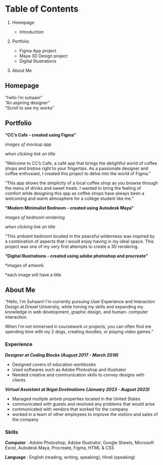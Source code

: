# Table of Contents 
1. Homepage
    - Introduction

2. Portfolio
    - Figma App project
    - Maya 3D Design project
    - Digital Illustrations

3. About Me



## Homepage 

“hello i’m suhaani”  
“An aspiring designer”  
“Scroll to see my works”  


## Portfolio

**“CC’s Cafe - created using Figma”**  

*images of mockup app*

*when clicking link on title*  

“Welcome to CC’s Cafe, a café app that brings the delightful world of coffee shops and bistros right to your fingertips. As a passionate designer and coffee enthusiast, I created this project to delve into the world of Figma.”

“This app shows the simplicity of a local coffee shop as you browse through the menu of drinks and sweet treats. I wanted to bring the feeling of comfort while designing this app as coffee shops have always been a welcoming and warm atmosphere for a college student like me.” 


**"Modern Minimalist Bedroom - created using Autodesk Maya"**  

*images of bedroom rendering* 

*when clicking link on title*

"This ambient bedroom located in the peaceful wilderness was inspired by a combination of aspects that I would enjoy having in my ideal space. This project was one of my very first attempts to create a 3D rendering. 

**“Digital Illustrations - created using adobe photoshop and procreate”**  

*images of artwork

*each image will have a title  



## About Me

“Hello, I'm Suhaani!  I'm currently pursuing User Experience and Interaction Design at Drexel University, while honing my skills and expanding my knowledge in web development, graphic design, and human- computer interaction. 

When I'm not immersed in coursework or projects, you can often find me spending time with my 2 dogs, creating doodles, or playing video games.”



### Experience

***Designer at Coding Blocks (August 2017 - March 2019)***
- Designed covers of education workbooks
- Used softwares such as Adobe Photoshop and Illustrator
- Needed creative and communication skills to convey designs with clients  



***Virtual Assistant at Ikigai Destinations (January 2023 - August 2023)***

- Managed mutliple airbnb properties located in the United States
- communicated with guests and resolved any problems that would arise
- communicated with vendors that worked for the company 
- worked in a team of other employees to improve the visitors and sales of the company  


### Skills

**Computer** : Adobe Photoshop, Adobe Illustrator, Google Sheets, Microsoft Excel, Autodesk Maya, Procreate, Figma, HTML & CSS

**Language** : English (reading, writing, speaking), Hindi (speaking)
